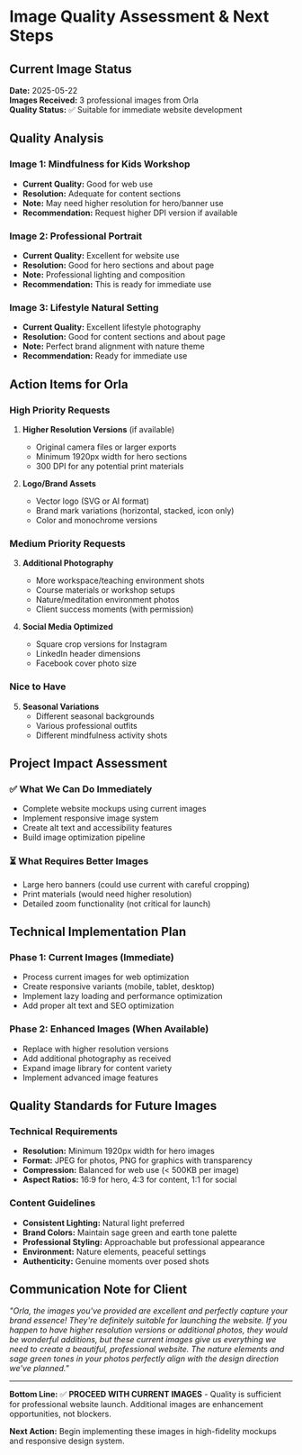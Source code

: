 # Image Quality Assessment & Next Steps

## Current Image Status
**Date:** 2025-05-22  
**Images Received:** 3 professional images from Orla  
**Quality Status:** ✅ Suitable for immediate website development

## Quality Analysis

### Image 1: Mindfulness for Kids Workshop
- **Current Quality:** Good for web use
- **Resolution:** Adequate for content sections
- **Note:** May need higher resolution for hero/banner use
- **Recommendation:** Request higher DPI version if available

### Image 2: Professional Portrait  
- **Current Quality:** Excellent for website use
- **Resolution:** Good for hero sections and about page
- **Note:** Professional lighting and composition
- **Recommendation:** This is ready for immediate use

### Image 3: Lifestyle Natural Setting
- **Current Quality:** Excellent lifestyle photography
- **Resolution:** Good for content sections and about page
- **Note:** Perfect brand alignment with nature theme
- **Recommendation:** Ready for immediate use

## Action Items for Orla

### High Priority Requests
1. **Higher Resolution Versions** (if available)
   - Original camera files or larger exports
   - Minimum 1920px width for hero sections
   - 300 DPI for any potential print materials

2. **Logo/Brand Assets**
   - Vector logo (SVG or AI format)
   - Brand mark variations (horizontal, stacked, icon only)
   - Color and monochrome versions

### Medium Priority Requests
3. **Additional Photography**
   - More workspace/teaching environment shots
   - Course materials or workshop setups
   - Nature/meditation environment photos
   - Client success moments (with permission)

4. **Social Media Optimized**
   - Square crop versions for Instagram
   - LinkedIn header dimensions
   - Facebook cover photo size

### Nice to Have
5. **Seasonal Variations**
   - Different seasonal backgrounds
   - Various professional outfits
   - Different mindfulness activity shots

## Project Impact Assessment

### ✅ What We Can Do Immediately
- Complete website mockups using current images
- Implement responsive image system
- Create alt text and accessibility features
- Build image optimization pipeline

### ⏳ What Requires Better Images
- Large hero banners (could use current with careful cropping)
- Print materials (would need higher resolution)
- Detailed zoom functionality (not critical for launch)

## Technical Implementation Plan

### Phase 1: Current Images (Immediate)
- Process current images for web optimization
- Create responsive variants (mobile, tablet, desktop)
- Implement lazy loading and performance optimization
- Add proper alt text and SEO optimization

### Phase 2: Enhanced Images (When Available)
- Replace with higher resolution versions
- Add additional photography as received
- Expand image library for content variety
- Implement advanced image features

## Quality Standards for Future Images

### Technical Requirements
- **Resolution:** Minimum 1920px width for hero images
- **Format:** JPEG for photos, PNG for graphics with transparency
- **Compression:** Balanced for web use (< 500KB per image)
- **Aspect Ratios:** 16:9 for hero, 4:3 for content, 1:1 for social

### Content Guidelines
- **Consistent Lighting:** Natural light preferred
- **Brand Colors:** Maintain sage green and earth tone palette
- **Professional Styling:** Approachable but professional appearance
- **Environment:** Nature elements, peaceful settings
- **Authenticity:** Genuine moments over posed shots

## Communication Note for Client

*"Orla, the images you've provided are excellent and perfectly capture your brand essence! They're definitely suitable for launching the website. If you happen to have higher resolution versions or additional photos, they would be wonderful additions, but these current images give us everything we need to create a beautiful, professional website. The nature elements and sage green tones in your photos perfectly align with the design direction we've planned."*

---

**Bottom Line:** ✅ **PROCEED WITH CURRENT IMAGES** - Quality is sufficient for professional website launch. Additional images are enhancement opportunities, not blockers.

**Next Action:** Begin implementing these images in high-fidelity mockups and responsive design system.
